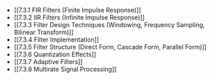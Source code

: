 

- [[7.3.1 FIR Filters (Finite Impulse Response)]]
- [[7.3.2 IIR Filters (Infinite Impulse Response)]]
- [[7.3.3 Filter Design Techniques (Windowing, Frequency Sampling, Bilinear Transform)]]
- [[7.3.4 Filter Implementation]]
- [[7.3.5 Filter Structure (Direct Form, Cascade Form, Parallel Form)]]
- [[7.3.6 Quantization Effects]]
- [[7.3.7 Adaptive Filters]]
- [[7.3.8 Multirate Signal Processing]]